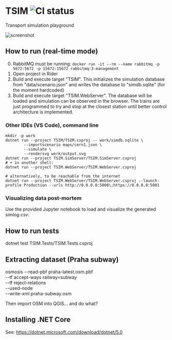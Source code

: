 # TSIM ![CI status](https://travis-ci.com/mcejp/TSIM.svg?branch=develop)
Transport simulation playground

![screenshot](https://github.com/mcejp/TSIM/blob/develop/screenshots/output.svg)

## How to run (real-time mode)

0. RabbitMQ must be running: `docker run -it --rm --name rabbitmq -p 5672:5672 -p 15672:15672 rabbitmq:3-management`
1. Open project in Rider
2. Build and execute target "TSIM". This initializes the simulation database from "data/scenario.json" and writes the
   database to "simdb.sqlite" (for the moment hardcoded)
3. Build and execute target "TSIM.WebServer". The database will be loaded and simulation can be observed in the browser.
   The trains are just programmed to try and stop at the closest station until better control architecture
   is implemented.

### Other IDEs (VS Code), command line

    mkdir -p work
    dotnet run --project TSIM/TSIM.csproj -- work/simdb.sqlite \
            --importscenario maps/cern1.json \
            --simulate \
            --rendersvg work/output.svg
    dotnet run --project TSIM.SimServer/TSIM.SimServer.csproj
    # + in another shell:
    dotnet run --project TSIM.WebServer/TSIM.WebServer.csproj

    # alternatively, to be reachable from the internet
    dotnet run --project TSIM.WebServer/TSIM.WebServer.csproj --launch-profile Production --urls http://0.0.0.0:5000\;https://0.0.0.0:5001

### Visualizing data post-mortem

Use the provided Jupyter notebook to load and visualize the generated _simlog.csv_.

## How to run tests

   dotnet test TSIM.Tests/TSIM.Tests.csproj

## Extracting dataset (Praha subway)

osmosis --read-pbf praha-latest.osm.pbf \
        --tf accept-ways railway=subway \
        --tf reject-relations \
        --used-node \
        --write-xml praha-subway.osm

Then import OSM into QGIS... and do what?

## Installing .NET Core

See: https://dotnet.microsoft.com/download/dotnet/5.0
